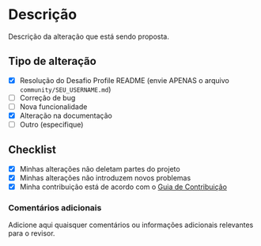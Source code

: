 # Descrição

Descrição da alteração que está sendo proposta.

## Tipo de alteração

- [x] Resolução do Desafio Profile README (envie APENAS o arquivo `community/SEU_USERNAME.md`)
- [ ] Correção de bug
- [ ] Nova funcionalidade
- [X] Alteração na documentação
- [ ] Outro (especifique)

## Checklist

- [x] Minhas alterações não deletam partes do projeto
- [x] Minhas alterações não introduzem novos problemas
- [x] Minha contribuição está de acordo com o [Guia de Contribuição](https://github.com/elidianaandrade/dio-lab-open-source/blob/main/CONTRIBUTING.md)

### Comentários adicionais

Adicione aqui quaisquer comentários ou informações adicionais relevantes para o revisor.
